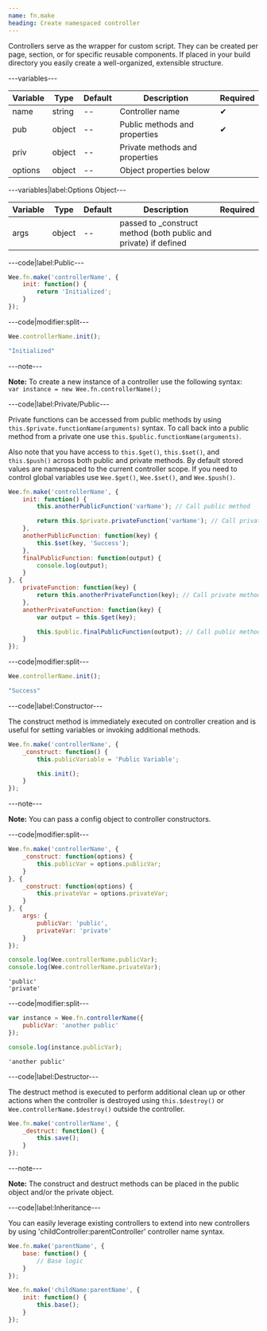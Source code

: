 ```yaml
---
name: fn.make
heading: Create namespaced controller
---
```


Controllers serve as the wrapper for custom script. They can be created per page, section, or for specific reusable components. If placed in your build directory you easily create a well-organized, extensible structure.

---variables---

| Variable | Type | Default | Description | Required |
| -- | -- | -- | -- | -- |
| name | string | -- | Controller name | ✔ |
| pub | object | -- | Public methods and properties | ✔ |
| priv | object | -- | Private methods and properties ||
| options | object | -- | Object properties below ||

---variables|label:Options Object---

| Variable | Type | Default | Description | Required |
| -- | -- | -- | -- | -- |
| args | object | -- | passed to _construct method (both public and private) if defined ||

---code|label:Public---

```javascript
Wee.fn.make('controllerName', {
	init: function() {
		return 'Initialized';
	}
});
```

---code|modifier:split---

```javascript
Wee.controllerName.init();
```

```javascript
"Initialized"
```

---note---

**Note:** To create a new instance of a controller use the following syntax: <br> `var instance = new Wee.fn.controllerName();`

---code|label:Private/Public---

Private functions can be accessed from public methods by using `this.$private.functionName(arguments)` syntax. To call back into a public method from a private one use `this.$public.functionName(arguments)`.

Also note that you have access to `this.$get()`, `this.$set()`, and `this.$push()` across both public and private methods. By default stored values are namespaced to the current controller scope. If you need to control global variables use `Wee.$get()`, `Wee.$set()`, and `Wee.$push()`.

```javascript
Wee.fn.make('controllerName', {
	init: function() {
		this.anotherPublicFunction('varName'); // Call public method

		return this.$private.privateFunction('varName'); // Call private method
	},
	anotherPublicFunction: function(key) {
		this.$set(key, 'Success');
	},
	finalPublicFunction: function(output) {
		console.log(output);
	}
}, {
	privateFunction: function(key) {
		return this.anotherPrivateFunction(key); // Call private method
	},
	anotherPrivateFunction: function(key) {
		var output = this.$get(key);

		this.$public.finalPublicFunction(output); // Call public method
	}
});
```

---code|modifier:split---

```javascript
Wee.controllerName.init();
```

```javascript
"Success"
```

---code|label:Constructor---

The construct method is immediately executed on controller creation and is useful for setting variables or invoking additional methods.

```javascript
Wee.fn.make('controllerName', {
	_construct: function() {
		this.publicVariable = 'Public Variable';

		this.init();
	}
});
```

---note---

**Note:** You can pass a config object to controller constructors.

---code|modifier:split---

```javascript
Wee.fn.make('controllerName', {
	_construct: function(options) {
		this.publicVar = options.publicVar;
	}
}, {
	_construct: function(options) {
		this.privateVar = options.privateVar;
	}
}, {
	args: {
		publicVar: 'public',
		privateVar: 'private'
	}
});

console.log(Wee.controllerName.publicVar);
console.log(Wee.controllerName.privateVar);
```

```
'public'
'private'
```

---code|modifier:split---

```javascript
var instance = Wee.fn.controllerName({
	publicVar: 'another public'
});

console.log(instance.publicVar);
```

```
'another public'
```

---code|label:Destructor---

The destruct method is executed to perform additional clean up or other actions when the controller is destroyed using `this.$destroy()` or `Wee.controllerName.$destroy()` outside the controller.

```javascript
Wee.fn.make('controllerName', {
	_destruct: function() {
		this.save();
	}
});
```

---note---

**Note:** The construct and destruct methods can be placed in the public object and/or the private object.

---code|label:Inheritance---

You can easily leverage existing controllers to extend into new controllers by using 'childController:parentController' controller name syntax.

```javascript
Wee.fn.make('parentName', {
	base: function() {
		// Base logic
	}
});

Wee.fn.make('childName:parentName', {
	init: function() {
		this.base();
	}
});
```